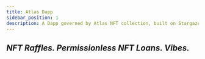```yaml
---
title: Atlas Dapp
sidebar_position: 1
description: A Dapp governed by Atlas NFT collection, built on Stargaze, for the Interchain.
---
```


## *NFT Raffles. Permissionless NFT Loans. Vibes.*